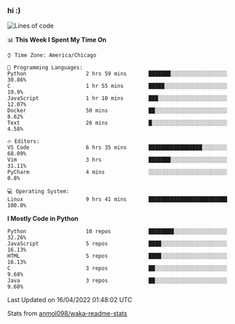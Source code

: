 ### hi :)

<!--START_SECTION:waka-->
![Lines of code](https://img.shields.io/badge/From%20Hello%20World%20I%27ve%20Written-505%20Thousand%20lines%20of%20code-blue)

📊 **This Week I Spent My Time On** 

```text
⌚︎ Time Zone: America/Chicago

💬 Programming Languages: 
Python                   2 hrs 59 mins       ███████░░░░░░░░░░░░░░░░░░   30.86% 
C                        1 hr 55 mins        █████░░░░░░░░░░░░░░░░░░░░   19.9% 
JavaScript               1 hr 10 mins        ███░░░░░░░░░░░░░░░░░░░░░░   12.07% 
Docker                   50 mins             ██░░░░░░░░░░░░░░░░░░░░░░░   8.62% 
Text                     26 mins             █░░░░░░░░░░░░░░░░░░░░░░░░   4.58%

🔥 Editors: 
VS Code                  6 hrs 35 mins       █████████████████░░░░░░░░   68.09% 
Vim                      3 hrs               ███████░░░░░░░░░░░░░░░░░░   31.11% 
PyCharm                  4 mins              ░░░░░░░░░░░░░░░░░░░░░░░░░   0.8%

💻 Operating System: 
Linux                    9 hrs 41 mins       █████████████████████████   100.0%

```

**I Mostly Code in Python** 

```text
Python                   10 repos            ████████░░░░░░░░░░░░░░░░░   32.26% 
JavaScript               5 repos             ████░░░░░░░░░░░░░░░░░░░░░   16.13% 
HTML                     5 repos             ████░░░░░░░░░░░░░░░░░░░░░   16.13% 
C                        3 repos             ██░░░░░░░░░░░░░░░░░░░░░░░   9.68% 
Java                     3 repos             ██░░░░░░░░░░░░░░░░░░░░░░░   9.68%

```



 Last Updated on 16/04/2022 01:48:02 UTC
<!--END_SECTION:waka-->

Stats from [anmol098/waka-readme-stats](https://github.com/anmol098/waka-readme-stats)